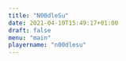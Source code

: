 ```yaml
---
title: "N00dleSu"
date: 2021-04-10T15:49:17+01:00
draft: false
menu: "main"
playername: "n00dlesu"
---
```

